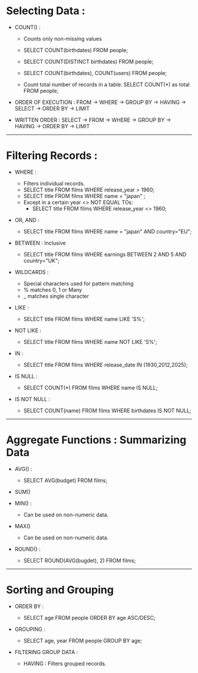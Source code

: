 
#  Selecting Data :

- COUNT() : 
	- Counts only non-missing values
	- SELECT COUNT(birthdates) FROM people;
	- SELECT COUNT(DISTINCT birthdates) FROM people;
	- SELECT COUNT(birthdates), COUNT(users) FROM people;

	- Count total number of records in a table: SELECT COUNT(*) as total FROM people;


- ORDER OF EXECUTION : FROM -> WHERE -> GROUP BY -> HAVING -> SELECT -> ORDER BY -> LIMIT

- WRITTEN ORDER : SELECT -> FROM -> WHERE -> GROUP BY -> HAVING -> ORDER BY -> LIMIT

---
#  Filtering Records :

- WHERE :
	- Filters individual records.
	- SELECT title FROM films WHERE release_year > 1960;
	- SELECT title FROM films WHERE name = "japan"	;
	- Except in a certain year <> NOT EQUAL TOs: 
		- SELECT title FROM films WHERE release_year <> 1960;
	
- OR, AND :
	- SELECT title FROM films WHERE name = "japan" AND country="EU";

- BETWEEN : Inclusive
	- SELECT title FROM films WHERE earnings BETWEEN 2 AND 5 AND country="UK";

- WILDCARDS :
	- Special characters used for pattern matching 
	- % matches 0, 1 or Many
	- _ matches single character

- LIKE :
	- SELECT title FROM films WHERE name LIKE 'S%';

- NOT LIKE :
	- SELECT title FROM films WHERE name NOT LIKE 'S%';

- IN :
	- SELECT title FROM films WHERE release_date IN (1930,2012,2025);

- IS NULL :

	- SELECT COUNT(*) FROM films WHERE name IS NULL;

- IS NOT NULL :

	- SELECT COUNT(name) FROM films WHERE birthdates IS NOT NULL;

--- 
#  Aggregate Functions : Summarizing Data

- AVG() :
	- SELECT AVG(budget) FROM films;

- SUM()

- MIN() : 
	- Can be used on non-numeric data.

- MAX()
	- Can be used on non-numeric data.	

- ROUND() :
	- SELECT ROUND(AVG(bugdet), 2) FROM films;


---

#  Sorting and Grouping

- ORDER BY : 
	- SELECT age FROM people ORDER BY age ASC/DESC;


- GROUPING : 
	- SELECT age, year FROM people GROUP BY age;

- FILTERING GROUP DATA :
	- HAVING : Filters grouped records.
































